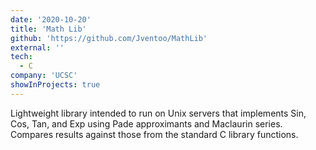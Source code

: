 ```yaml
---
date: '2020-10-20'
title: 'Math Lib'
github: 'https://github.com/Jventoo/MathLib'
external: ''
tech:
  - C
company: 'UCSC'
showInProjects: true
---
```


Lightweight library intended to run on Unix servers that implements Sin, Cos, Tan, and Exp using Pade approximants and Maclaurin series. Compares results against those from the standard C library functions.

